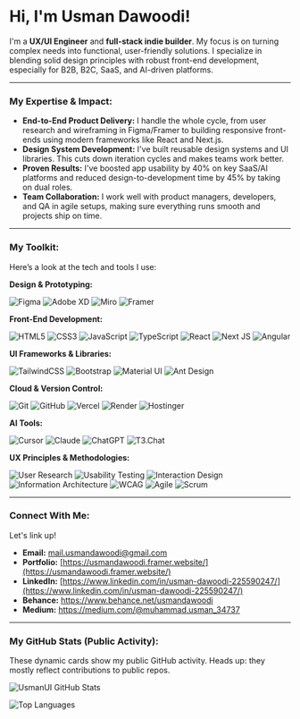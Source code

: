 # Hi, I'm Usman Dawoodi!

I'm a **UX/UI Engineer** and **full-stack indie builder**. My focus is on turning complex needs into functional, user-friendly solutions. I specialize in blending solid design principles with robust front-end development, especially for B2B, B2C, SaaS, and AI-driven platforms.

---

### My Expertise & Impact:

*   **End-to-End Product Delivery:** I handle the whole cycle, from user research and wireframing in Figma/Framer to building responsive front-ends using modern frameworks like React and Next.js.
*   **Design System Development:** I've built reusable design systems and UI libraries. This cuts down iteration cycles and makes teams work better.
*   **Proven Results:** I've boosted app usability by 40% on key SaaS/AI platforms and reduced design-to-development time by 45% by taking on dual roles.
*   **Team Collaboration:** I work well with product managers, developers, and QA in agile setups, making sure everything runs smooth and projects ship on time.

---

### My Toolkit:

Here’s a look at the tech and tools I use:

**Design & Prototyping:**

![Figma](https://img.shields.io/badge/Figma-%23F24E1E.svg?style=for-the-badge&logo=figma&logoColor=white)
![Adobe XD](https://img.shields.io/badge/Adobe%20XD-%23FF61F6.svg?style=for-the-badge&logo=Adobe%20XD&logoColor=white)
![Miro](https://img.shields.io/badge/Miro-%2305073E.svg?style=for-the-badge&logo=Miro&logoColor=white)
![Framer](https://img.shields.io/badge/Framer-%23176DEA.svg?style=for-the-badge&logo=Framer&logoColor=white)

**Front-End Development:**

![HTML5](https://img.shields.io/badge/html5-%23E34F26.svg?style=for-the-badge&logo=html5&logoColor=white)
![CSS3](https://img.shields.io/badge/css3-%231572B6.svg?style=for-the-badge&logo=css3&logoColor=white)
![JavaScript](https://img.shields.io/badge/javascript-%23323330.svg?style=for-the-badge&logo=javascript&logoColor=%23F7DF1E)
![TypeScript](https://img.shields.io/badge/typescript-%23007ACC.svg?style=for-the-badge&logo=typescript&logoColor=white)
![React](https://img.shields.io/badge/react-%2320232a.svg?style=for-the-badge&logo=react&logoColor=%2361DAFB)
![Next JS](https://img.shields.io/badge/Next-black?style=for-the-badge&logo=next.js&logoColor=white)
![Angular](https://img.shields.io/badge/angular-%23DD0031.svg?style=for-the-badge&logo=angular&logoColor=white)

**UI Frameworks & Libraries:**

![TailwindCSS](https://img.shields.io/badge/tailwindcss-%2338B2AC.svg?style=for-the-badge&logo=tailwind-css&logoColor=white)
![Bootstrap](https://img.shields.io/badge/bootstrap-%23563D7C.svg?style=for-the-badge&logo=bootstrap&logoColor=white)
![Material UI](https://img.shields.io/badge/Material--UI-%230081CB.svg?style=for-the-badge&logo=material-ui&logoColor=white)
![Ant Design](https://img.shields.io/badge/Ant--Design-%230170FE.svg?style=for-the-badge&logo=ant-design&logoColor=white)

**Cloud & Version Control:**

![Git](https://img.shields.io/badge/git-%23F05033.svg?style=for-the-badge&logo=git&logoColor=white)
![GitHub](https://img.shields.io/badge/github-%23121011.svg?style=for-the-badge&logo=github&logoColor=white)
![Vercel](https://img.shields.io/badge/Vercel-%23000000.svg?style=for-the-badge&logo=vercel&logoColor=white)
![Render](https://img.shields.io/badge/Render-%2346E3B7.svg?style=for-the-badge&logo=render&logoColor=white)
![Hostinger](https://img.shields.io/badge/Hostinger-%231F1F1F.svg?style=for-the-badge&logo=hostinger&logoColor=white)

**AI Tools:**

![Cursor](https://img.shields.io/badge/Cursor-%23000000.svg?style=for-the-badge&logo=cursor&logoColor=white)
![Claude](https://img.shields.io/badge/Claude-blue.svg?style=for-the-badge&logoColor=white)
![ChatGPT](https://img.shields.io/badge/ChatGPT-5A2D81?style=for-the-badge&logo=openai&logoColor=white)
![T3.Chat](https://img.shields.io/badge/T3.Chat-orange.svg?style=for-the-badge&logoColor=white)

**UX Principles & Methodologies:**

![User Research](https://img.shields.io/badge/User%20Research-0056B3?style=for-the-badge&logoColor=white)
![Usability Testing](https://img.shields.io/badge/Usability%20Testing-5A2D81?style=for-the-badge&logoColor=white)
![Interaction Design](https://img.shields.io/badge/Interaction%20Design-FF5722?style=for-the-badge&logo=figma&logoColor=white)
![Information Architecture](https://img.shields.io/badge/Info%20Architecture-00796B?style=for-the-badge&logoColor=white)
![WCAG](https://img.shields.io/badge/WCAG-2C3E50?style=for-the-badge&logo=accessibility&logoColor=white)
![Agile](https://img.shields.io/badge/Agile-2196F3?style=for-the-badge&logo=trello&logoColor=white)
![Scrum](https://img.shields.io/badge/Scrum-FFC107?style=for-the-badge&logo=trello&logoColor=white)

---

### Connect With Me:

Let's link up!

*   **Email:** mail.usmandawoodi@gmail.com
*   **Portfolio:** [https://usmandawoodi.framer.website/](https://usmandawoodi.framer.website/)
*   **LinkedIn:** [https://www.linkedin.com/in/usman-dawoodi-225590247/](https://www.linkedin.com/in/usman-dawoodi-225590247/)
*   **Behance:** https://www.behance.net/usmandawoodi
*   **Medium:** https://medium.com/@muhammad.usman_34737

---

### My GitHub Stats (Public Activity):

These dynamic cards show my public GitHub activity. Heads up: they mostly reflect contributions to public repos.

![UsmanUI GitHub Stats](https://github-readme-stats.vercel.app/api?username=usmanUI&show_icons=true&theme=dark&include_all_commits=true&count_private=true)

![Top Languages](https://github-readme-stats.vercel.app/api/top-langs/?username=usmanUI&layout=compact&theme=dark)
